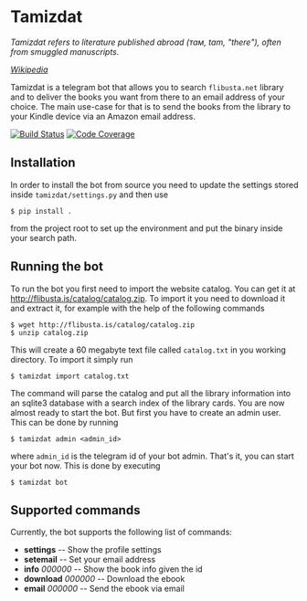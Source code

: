 Tamizdat
========

_Tamizdat refers to literature published abroad (там, tam, "there"), often from smuggled manuscripts._

_[Wikipedia](https://en.wikipedia.org/wiki/Samizdat)_

Tamizdat is a telegram bot that allows you to search `flibusta.net` library and to deliver the books you want from there to an email address of your choice. The main use-case for that is to send the books from the library to your Kindle device via an Amazon email address.

[![Build Status](https://travis-ci.org/ioreshnikov/tamizdat.svg?branch=master)](https://travis-ci.org/ioreshnikov/tamizdat)
[![Code Coverage](https://codecov.io/gh/ioreshnikov/tamizdat/branch/master/graph/badge.svg)](https://codecov.io/gh/ioreshnikov/tamizdat/branch/master/)

Installation
------------

In order to install the bot from source you need to update the settings stored inside `tamizdat/settings.py` and then use

    $ pip install .

from the project root to set up the environment and put the binary inside your search path.

Running the bot
---------------

To run the bot you first need to import the website catalog. You can get it at http://flibusta.is/catalog/catalog.zip. To import it you need to download it and extract it, for example with the help of the following commands

    $ wget http://flibusta.is/catalog/catalog.zip
    $ unzip catalog.zip

This will create a 60 megabyte text file called `catalog.txt` in you working directory. To import it simply run

    $ tamizdat import catalog.txt

The command will parse the catalog and put all the library information into an sqlite3 database with a search index of the library cards. You are now almost ready to start the bot. But first you have to create an admin user. This can be done by running

    $ tamizdat admin <admin_id>

where `admin_id` is the telegram id of your bot admin. That's it, you can start your bot now. This is done by executing

    $ tamizdat bot

Supported commands
------------------

Currently, the bot supports the following list of commands:

* **settings** -- Show the profile settings
* **setemail** -- Set your email address
* **info** *000000* -- Show the book info given the id
* **download** *000000* -- Download the ebook
* **email** *000000* -- Send the ebook via email
